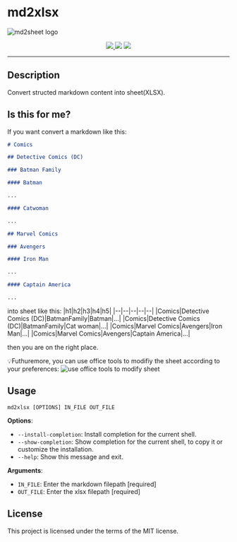 # md2xlsx

<p align="center">

![md2sheet logo](docs/img/md2sheet-logo.svg)

</p>

<p align="center">
<a href="https://opensource.org/licenses/MIT"><img src="https://img.shields.io/badge/License-MIT-yellow.svg"</a>
<a href="https://github.com/shangcode/md2xlsx/actions/workflows/pylint.yml"><img src="https://github.com/shangcode/md2xlsx/actions/workflows/pylint.yml/badge.svg?branch=main"></a>
<a href="https://www.bestpractices.dev/projects/8105"><img src="https://www.bestpractices.dev/projects/8105/badge"></a>
</p>

---

## Description

Convert structed markdown content into sheet(XLSX).

## Is this for me?

If you want convert a markdown like this:

```md
# Comics

## Detective Comics (DC)

### Batman Family

#### Batman

...

#### Catwoman

...

## Marvel Comics

### Avengers

#### Iron Man

...

#### Captain America

...
```

into sheet like this:
|h1|h2|h3|h4|h5|
|--|--|--|--|--|
|Comics|Detective Comics (DC)|BatmanFamily|Batman|...|
|Comics|Detective Comics (DC)|BatmanFamily|Cat woman|...|
|Comics|Marvel Comics|Avengers|Iron Man|...|
|Comics|Marvel Comics|Avengers|Captain America|...|

then you are on the right place.

💡Futhuremore, you can use office tools to modifiy the sheet according to your preferences:
![use office tools to modify sheet](docs/img/modifed-with-office-tools.png)

## Usage

```console
md2xlsx [OPTIONS] IN_FILE OUT_FILE
```

**Options**:

- `--install-completion`: Install completion for the current shell.
- `--show-completion`: Show completion for the current shell, to copy it or customize the installation.
- `--help`: Show this message and exit.

**Arguments**:

- `IN_FILE`: Enter the markdown filepath [required]
- `OUT_FILE`: Enter the xlsx filepath [required]

## License

This project is licensed under the terms of the MIT license.
